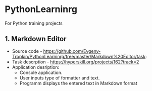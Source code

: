 # PythonLearninrg
For Python training projects

## 1. Markdown Editor 
* Source code - https://github.com/Evgeny-Tropkin/PythonLearninrg/tree/master/Markdown%20Editor/task:
* Task descrption - https://hyperskill.org/projects/162?track=2
* Application desription:
  - Console application.
  - User inputs type of formatter and text.
  - Programm displays the entered text in Markdown format
